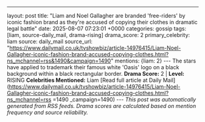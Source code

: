 ---
layout: post
title: "Liam and Noel Gallagher are branded 'free-riders' by iconic fashion brand as they're accused of copying their clothes in dramatic legal battle"
date: 2025-08-07 07:23:01 +0000
categories: gossip
tags: [liam, source-daily_mail, drama-rising]
drama_score: 2
primary_celebrity: liam
source: daily_mail
source_url: "https://www.dailymail.co.uk/tvshowbiz/article-14976415/Liam-Noel-Gallagher-iconic-fashion-brand-accused-copying-clothes.html?ns_mchannel=rss&1490&campaign=1490"
mentions: {liam: 2} --- The stars have applied to trademark their famous white 'Oasis' logo on a black background within a black rectangular border. **Drama Score:** 2 | **Level:** RISING **Celebrities Mentioned:** Liam [Read full article at Daily Mail](https://www.dailymail.co.uk/tvshowbiz/article-14976415/Liam-Noel-Gallagher-iconic-fashion-brand-accused-copying-clothes.html?ns_mchannel=rss =1490 _campaign=1490) --- *This post was automatically generated from RSS feeds. Drama scores are calculated based on mention frequency and source reliability.*